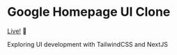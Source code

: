# Google Homepage UI Clone

[Live!](https://alejomejia-google-clone.vercel.app/) 🚀

Exploring UI development with TailwindCSS and NextJS
